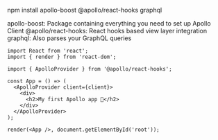 npm install apollo-boost @apollo/react-hooks graphql

apollo-boost: Package containing everything you need to set up Apollo Client
@apollo/react-hooks: React hooks based view layer integration
graphql: Also parses your GraphQL queries

```
import React from 'react';
import { render } from 'react-dom';

import { ApolloProvider } from '@apollo/react-hooks';

const App = () => (
  <ApolloProvider client={client}>
    <div>
      <h2>My first Apollo app 🚀</h2>
    </div>
  </ApolloProvider>
);

render(<App />, document.getElementById('root'));
```